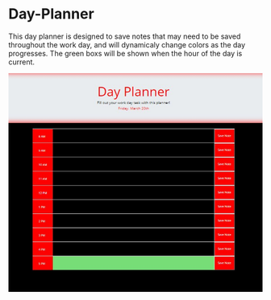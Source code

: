 # Day-Planner

This day planner is designed to save notes that may need to be saved throughout the work day, and will dynamicaly change colors as the day progresses. The green boxs will be shown when the hour of the day is current. 


<img src="assets/images/home_page.jpg" alt="demo"  style="width:auto; height:auto;">
